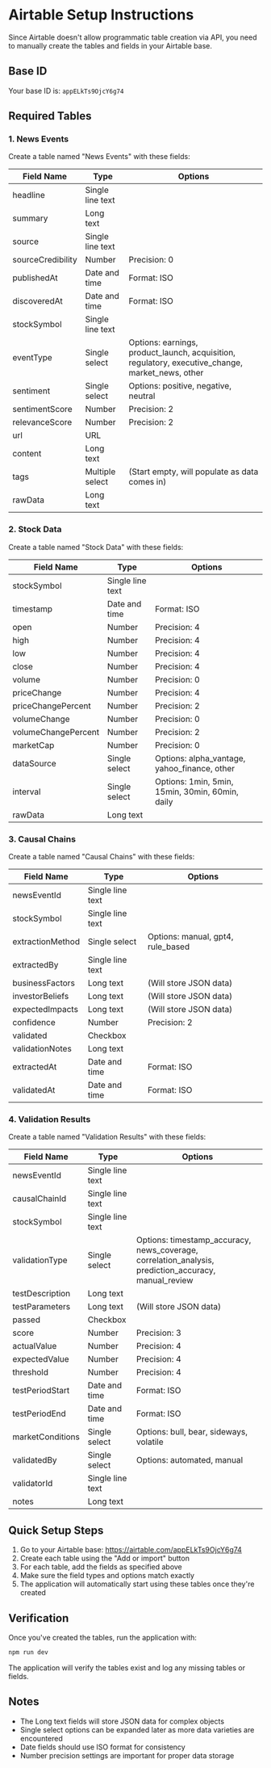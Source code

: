 # Airtable Setup Instructions

Since Airtable doesn't allow programmatic table creation via API, you need to manually create the tables and fields in your Airtable base.

## Base ID
Your base ID is: `appELkTs9OjcY6g74`

## Required Tables

### 1. News Events
Create a table named "News Events" with these fields:

| Field Name | Type | Options |
|------------|------|---------|
| headline | Single line text | |
| summary | Long text | |
| source | Single line text | |
| sourceCredibility | Number | Precision: 0 |
| publishedAt | Date and time | Format: ISO |
| discoveredAt | Date and time | Format: ISO |
| stockSymbol | Single line text | |
| eventType | Single select | Options: earnings, product_launch, acquisition, regulatory, executive_change, market_news, other |
| sentiment | Single select | Options: positive, negative, neutral |
| sentimentScore | Number | Precision: 2 |
| relevanceScore | Number | Precision: 2 |
| url | URL | |
| content | Long text | |
| tags | Multiple select | (Start empty, will populate as data comes in) |
| rawData | Long text | |

### 2. Stock Data
Create a table named "Stock Data" with these fields:

| Field Name | Type | Options |
|------------|------|---------|
| stockSymbol | Single line text | |
| timestamp | Date and time | Format: ISO |
| open | Number | Precision: 4 |
| high | Number | Precision: 4 |
| low | Number | Precision: 4 |
| close | Number | Precision: 4 |
| volume | Number | Precision: 0 |
| priceChange | Number | Precision: 4 |
| priceChangePercent | Number | Precision: 2 |
| volumeChange | Number | Precision: 0 |
| volumeChangePercent | Number | Precision: 2 |
| marketCap | Number | Precision: 0 |
| dataSource | Single select | Options: alpha_vantage, yahoo_finance, other |
| interval | Single select | Options: 1min, 5min, 15min, 30min, 60min, daily |
| rawData | Long text | |

### 3. Causal Chains
Create a table named "Causal Chains" with these fields:

| Field Name | Type | Options |
|------------|------|---------|
| newsEventId | Single line text | |
| stockSymbol | Single line text | |
| extractionMethod | Single select | Options: manual, gpt4, rule_based |
| extractedBy | Single line text | |
| businessFactors | Long text | (Will store JSON data) |
| investorBeliefs | Long text | (Will store JSON data) |
| expectedImpacts | Long text | (Will store JSON data) |
| confidence | Number | Precision: 2 |
| validated | Checkbox | |
| validationNotes | Long text | |
| extractedAt | Date and time | Format: ISO |
| validatedAt | Date and time | Format: ISO |

### 4. Validation Results
Create a table named "Validation Results" with these fields:

| Field Name | Type | Options |
|------------|------|---------|
| newsEventId | Single line text | |
| causalChainId | Single line text | |
| stockSymbol | Single line text | |
| validationType | Single select | Options: timestamp_accuracy, news_coverage, correlation_analysis, prediction_accuracy, manual_review |
| testDescription | Long text | |
| testParameters | Long text | (Will store JSON data) |
| passed | Checkbox | |
| score | Number | Precision: 3 |
| actualValue | Number | Precision: 4 |
| expectedValue | Number | Precision: 4 |
| threshold | Number | Precision: 4 |
| testPeriodStart | Date and time | Format: ISO |
| testPeriodEnd | Date and time | Format: ISO |
| marketConditions | Single select | Options: bull, bear, sideways, volatile |
| validatedBy | Single select | Options: automated, manual |
| validatorId | Single line text | |
| notes | Long text | |

## Quick Setup Steps

1. Go to your Airtable base: https://airtable.com/appELkTs9OjcY6g74
2. Create each table using the "Add or import" button
3. For each table, add the fields as specified above
4. Make sure the field types and options match exactly
5. The application will automatically start using these tables once they're created

## Verification

Once you've created the tables, run the application with:
```bash
npm run dev
```

The application will verify the tables exist and log any missing tables or fields.

## Notes

- The Long text fields will store JSON data for complex objects
- Single select options can be expanded later as more data varieties are encountered
- Date fields should use ISO format for consistency
- Number precision settings are important for proper data storage 